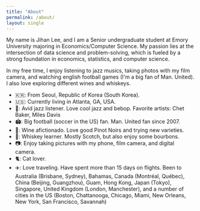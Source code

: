 ```yaml
---
title: "About"
permalink: /about/
layout: single
---
```


My name is Jihan Lee, and I am a Senior undergraduate student at Emory University majoring in Economics/Computer Science. My passion lies at the intersection of data science and problem-solving, which is fueled by a strong foundation in economics, statistics, and computer science.

In my free time, I enjoy listening to jazz musics, taking photos with my film camera, and watching english football games (I'm a big fan of Man. United). I also love exploring different wines and whiskeys.

- 🇰🇷: From Seoul, Republic of Korea (South Korea).
- 🇺🇸: Currently living in Atlanta, GA, USA.
- 🎺: Avid jazz listener. Love cool jazz and bebop. Favorite artists: Chet Baker, Miles Davis
- 🏟️: Big football (soccer in the US) fan. Man. United fan since 2007.
- 🍷: Wine afictionado. Love good Pinot Noirs and trying new varieties.
- 🥃: Whiskey learner. Mostly Scotch, but also enjoy some bourbons.
- 📷: Enjoy taking pictures with my phone, film camera, and digital camera.
- 🐈: Cat lover.
- ✈️: Love traveling. Have spent more than 15 days on flights. Been to Australia (Brisbane, Sydney), Bahamas, Canada (Montréal, Québec), China (Beijing, Guangzhou), Guam, Hong Kong, Japan (Tokyo), Singapore, United Kingdom (London, Manchester), and a number of cities in the US (Boston, Chattanooga, Chicago, Miami, New Orleans, New York, San Francisco, Savannah)